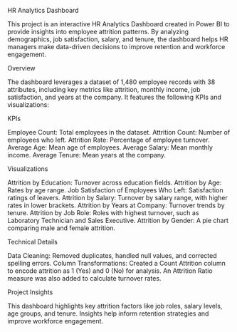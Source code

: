 HR Analytics Dashboard



This project is an interactive HR Analytics Dashboard created in Power BI to provide insights into employee attrition patterns. By analyzing demographics, job satisfaction, salary, and tenure, the dashboard helps HR managers make data-driven decisions to improve retention and workforce engagement.

Overview

The dashboard leverages a dataset of 1,480 employee records with 38 attributes, including key metrics like attrition, monthly income, job satisfaction, and years at the company. It features the following KPIs and visualizations:

KPIs

Employee Count: Total employees in the dataset.
Attrition Count: Number of employees who left.
Attrition Rate: Percentage of employee turnover.
Average Age: Mean age of employees.
Average Salary: Mean monthly income.
Average Tenure: Mean years at the company.

Visualizations

Attrition by Education: Turnover across education fields.
Attrition by Age: Rates by age range.
Job Satisfaction of Employees Who Left: Satisfaction ratings of leavers.
Attrition by Salary: Turnover by salary range, with higher rates in lower brackets.
Attrition by Years at Company: Turnover trends by tenure.
Attrition by Job Role: Roles with highest turnover, such as Laboratory Technician and Sales Executive.
Attrition by Gender: A pie chart comparing male and female attrition.

Technical Details

Data Cleaning: Removed duplicates, handled null values, and corrected spelling errors.
Column Transformations: Created a Count Attrition column to encode attrition as 1 (Yes) and 0 (No) for analysis. An Attrition Ratio measure was also added to calculate turnover rates.

Project Insights

This dashboard highlights key attrition factors like job roles, salary levels, age groups, and tenure. Insights help inform retention strategies and improve workforce engagement.

